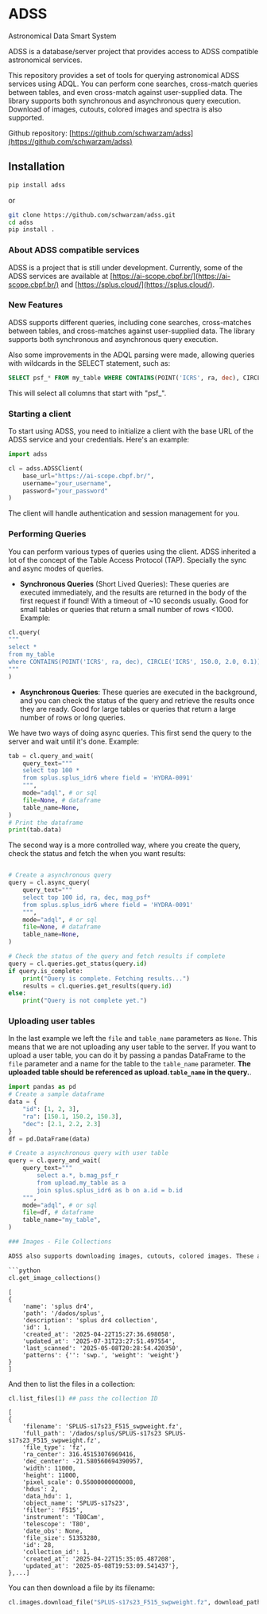 # ADSS
Astronomical Data Smart System

ADSS is a database/server project that provides access to ADSS compatible astronomical services.

This repository provides a set of tools for querying astronomical ADSS services using ADQL. You can perform cone searches, cross-match queries between tables, and even cross-match against user-supplied data. The library supports both synchronous and asynchronous query execution. Download of images, cutouts, colored images and spectra is also supported.

Github repository: [https://github.com/schwarzam/adss](https://github.com/schwarzam/adss)

## Installation

```bash
pip install adss
```

or

```bash
git clone https://github.com/schwarzam/adss.git
cd adss
pip install .
```


### About ADSS compatible services

ADSS is a project that is still under development. Currently, some of the ADSS services are available at [https://ai-scope.cbpf.br/](https://ai-scope.cbpf.br/) and [https://splus.cloud/](https://splus.cloud/). 

### New Features

ADSS supports different queries, including cone searches, cross-matches between tables, and cross-matches against user-supplied data. The library supports both synchronous and asynchronous query execution.

Also some improvements in the ADQL parsing were made, allowing queries with wildcards in the SELECT statement, such as:

```sql
SELECT psf_* FROM my_table WHERE CONTAINS(POINT('ICRS', ra, dec), CIRCLE('ICRS', 150.0, 2.0, 0.1))=1
```

This will select all columns that start with "psf_".


### Starting a client

To start using ADSS, you need to initialize a client with the base URL of the ADSS service and your credentials. Here's an example:

```python
import adss

cl = adss.ADSSClient(
    base_url="https://ai-scope.cbpf.br/", 
    username="your_username",
    password="your_password"
)
```

The client will handle authentication and session management for you. 

### Performing Queries

You can perform various types of queries using the client. ADSS inherited a lot of the concept of the Table Access Protocol (TAP). Specially the sync and async modes of queries. 

- **Synchronous Queries** (Short Lived Queries): These queries are executed immediately, and the results are returned in the body of the first request if found! With a timeout of ~10 seconds usually. Good for small tables or queries that return a small number of rows <1000. Example:

```python
cl.query(
"""
select * 
from my_table 
where CONTAINS(POINT('ICRS', ra, dec), CIRCLE('ICRS', 150.0, 2.0, 0.1))=1
"""
)
```

- **Asynchronous Queries**: These queries are executed in the background, and you can check the status of the query and retrieve the results once they are ready. Good for large tables or queries that return a large number of rows or long queries.

We have two ways of doing async queries. This first send the query to the server and wait until it's done. Example:

```python
tab = cl.query_and_wait(
    query_text="""
    select top 100 * 
    from splus.splus_idr6 where field = 'HYDRA-0091'
    """,
    mode="adql", # or sql
    file=None, # dataframe
    table_name=None,
)
# Print the dataframe
print(tab.data)
```

The second way is a more controlled way, where you create the query, check the status and fetch the when you want results:

```python

# Create a asynchronous query
query = cl.async_query(
    query_text="""
    select top 100 id, ra, dec, mag_psf* 
    from splus.splus_idr6 where field = 'HYDRA-0091'
    """, 
    mode="adql", # or sql
    file=None, # dataframe
    table_name=None, 
)

# Check the status of the query and fetch results if complete
query = cl.queries.get_status(query.id)
if query.is_complete:
    print("Query is complete. Fetching results...")
    results = cl.queries.get_results(query.id)
else:
    print("Query is not complete yet.")

```

### Uploading user tables

In the last example we left the `file` and `table_name` parameters as `None`. This means that we are not uploading any user table to the server. If you want to upload a user table, you can do it by passing a pandas DataFrame to the `file` parameter and a name for the table to the `table_name` parameter. **The uploaded table should be referenced as upload.`table_name` in the query.**.

```python
import pandas as pd
# Create a sample dataframe
data = {
    "id": [1, 2, 3],
    "ra": [150.1, 150.2, 150.3],
    "dec": [2.1, 2.2, 2.3]
}
df = pd.DataFrame(data)

# Create a asynchronous query with user table
query = cl.query_and_wait(
    query_text="""
        select a.*, b.mag_psf_r 
        from upload.my_table as a
        join splus.splus_idr6 as b on a.id = b.id
    """,
    mode="adql", # or sql
    file=df, # dataframe
    table_name="my_table",
)

### Images - File Collections

ADSS also supports downloading images, cutouts, colored images. These are handled as Collections. You can list the available file collections in the database metadata:

```python
cl.get_image_collections()
```

```
[
{
    'name': 'splus dr4',
    'path': '/dados/splus',
    'description': 'splus dr4 collection',
    'id': 1,
    'created_at': '2025-04-22T15:27:36.698058',
    'updated_at': '2025-07-31T23:27:51.497554',
    'last_scanned': '2025-05-08T20:28:54.420350',
    'patterns': {'': 'swp.', 'weight': 'weight'}
}
]
```

And then to list the files in a collection:

```python
cl.list_files(1) ## pass the collection ID
```

```
[
{
    'filename': 'SPLUS-s17s23_F515_swpweight.fz',
    'full_path': '/dados/splus/SPLUS-s17s23 SPLUS-s17s23_F515_swpweight.fz',
    'file_type': 'fz',
    'ra_center': 316.45153076969416,
    'dec_center': -21.580560694390957,
    'width': 11000,
    'height': 11000,
    'pixel_scale': 0.55000000000008,
    'hdus': 2,
    'data_hdu': 1,
    'object_name': 'SPLUS-s17s23',
    'filter': 'F515',
    'instrument': 'T80Cam',
    'telescope': 'T80',
    'date_obs': None,
    'file_size': 51353280,
    'id': 28,
    'collection_id': 1,
    'created_at': '2025-04-22T15:35:05.487208',
    'updated_at': '2025-05-08T19:53:09.541437'},
},...]
```

You can then download a file by its filename:

```python
cl.images.download_file("SPLUS-s17s23_F515_swpweight.fz", download_path=".")
```